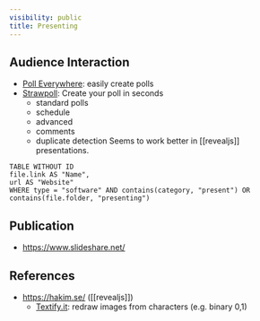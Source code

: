 ```yaml
---
visibility: public
title: Presenting
---
```


## Audience Interaction

- [Poll Everywhere](https://pollev.com/home): easily create polls
- [Strawpoll](https://strawpoll.com/): Create your poll in seconds
    - standard polls
    - schedule
    - advanced
    - comments
    - duplicate detection
      Seems to work better in [[revealjs]] presentations.

```dataview
TABLE WITHOUT ID
file.link AS "Name",
url AS "Website"
WHERE type = "software" AND contains(category, "present") OR contains(file.folder, "presenting")
```


## Publication

- https://www.slideshare.net/


## References

- <https://hakim.se/> ([[revealjs]])
    - [Textify.it](https://lab.hakim.se/textify/): redraw images from characters (e.g. binary 0,1)